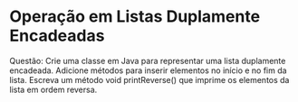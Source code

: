 # Operação em Listas Duplamente Encadeadas
Questão: Crie uma classe em Java para representar uma lista duplamente
encadeada. Adicione métodos para inserir elementos no início e no fim da lista.
Escreva um método void printReverse() que imprime os elementos da lista em
ordem reversa.

